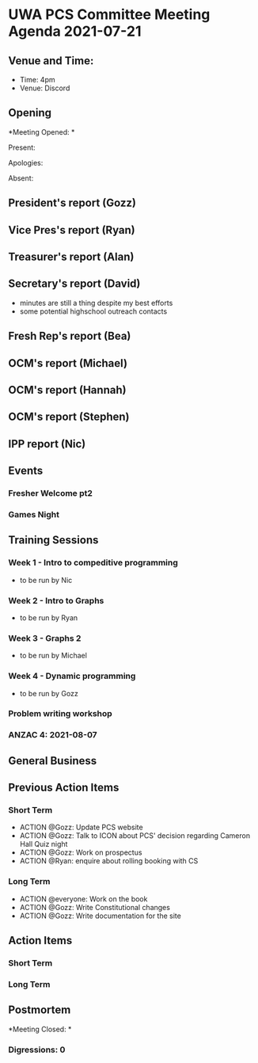 # UWA PCS Committee Meeting Agenda 2021-07-21

## Venue and Time:

- Time: 4pm
- Venue: Discord

## Opening
*Meeting Opened: *

Present: 

Apologies: 

Absent: 

## President's report (Gozz)

## Vice Pres's report (Ryan)

## Treasurer's report (Alan)

## Secretary's report (David)

- minutes are still a thing despite my best efforts
- some potential highschool outreach contacts

## Fresh Rep's report (Bea)

## OCM's report (Michael)

## OCM's report (Hannah)

## OCM's report (Stephen)

## IPP report (Nic)

## Events

### Fresher Welcome pt2

### Games Night

## Training Sessions

### Week 1 - Intro to compeditive programming
- to be run by Nic

### Week 2 - Intro to Graphs 
- to be run by Ryan

### Week 3 - Graphs 2 
- to be run by Michael

### Week 4 - Dynamic programming
- to be run by Gozz

### Problem writing workshop

### ANZAC 4: 2021-08-07

## General Business

## Previous Action Items

### Short Term

- ACTION @Gozz: Update PCS website
- ACTION @Gozz: Talk to ICON about PCS' decision regarding Cameron Hall Quiz night
- ACTION @Gozz: Work on prospectus
- ACTION @Ryan: enquire about rolling booking with CS

### Long Term

- ACTION @everyone: Work on the book
- ACTION @Gozz: Write Constitutional changes
- ACTION @Gozz: Write documentation for the site


## Action Items

### Short Term

### Long Term

## Postmortem
*Meeting Closed: *

###  Digressions: 0
